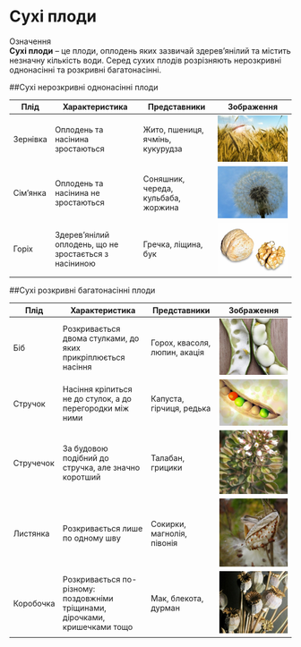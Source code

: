 # Сухі плоди

<div class="eoz-wrap">
<span class="eoz">Означення</span>
<div class="eoz-text">
<b>Сухі плоди</b> – це плоди, оплодень яких зазвичай здерев’янілий та містить незначну кількість води. Серед сухих плодів розрізняють нерозкривні однонасінні та розкривні багатонасінні.
</div>
</div>

##Сухі нерозкривні однонасінні плоди

<table>
<thead>
<tr>
<th>Плід</th>
<th>Характеристика</th>
<th>Представники</th>
<th>Зображення</th>
</tr>
</thead>
<tbody>
<tr>
<td>Зернівка</td>
<td>Оплодень та насінина зростаються</td>
<td>Жито, пшениця, ячмінь, кукурудза</td>
<td><img src="pic11-2.jpg"></td>
</tr>
<tr>
<td>Сім’янка</td>
<td>Оплодень та насінина не зростаються</td>
<td>Соняшник, череда, кульбаба, жоржина</td>
<td><img src="pic12-2.jpg"></td>
</tr>
<tr>
<td>Горіх</td>
<td>Здерев’янілий оплодень, що не зростається з насіниною</td> <td>Гречка, ліщина, бук</td>
<td><img src="pic13-2.jpg"></td>
</tr>
</tbody>
</table>


##Сухі розкривні багатонасінні плоди


<table>
<thead>
<tr>
<th>Плід</th>
<th>Характеристика</th>
<th>Представники</th>
<th>Зображення</th>
</tr>
</thead>
<tbody>
<tr>
<td>Біб</td>
<td>Розкривається двома стулками, до яких прикріплюється насіння</td>
<td>Горох, квасоля, люпин, акація</td>
<td><img src="pic14-2.jpg"></td>
</tr>
<tr>
<td>Стручок</td>
<td>Насіння кріпиться не до стулок, а до перегородки між ними</td>
<td>Капуста, гірчиця, редька</td>
<td><img src="pic15-2.jpg"></td>
</tr>
<tr>
<td>Стручечок</td>
<td>За будовою подібний до стручка, але значно коротший</td> <td>Талабан, грицики</td>
<td><img src="pic16-2.jpg"></td>
</tr>
<tr>
<td>Листянка</td>
<td>Розкривається лише по одному шву</td>
<td>Сокирки, магнолія, півонія</td>
<td><img src="pic17-2.jpg"></td>
</tr>
<tr>
<td>Коробочка</td>
<td>Розкривається по-різному: поздовжніми тріщинами, дірочками, кришечками тощо</td>
<td>Мак, блекота, дурман</td>
<td><img src="pic18-2.jpg"></td>
</tr>
</tbody>
</table>
